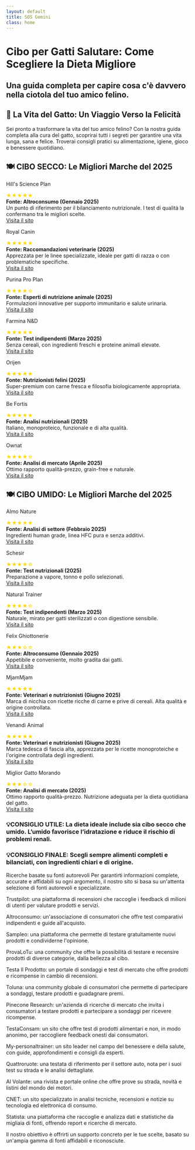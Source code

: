 ```yaml
---
layout: default
title: SOS Gemini
class: home
---
```

<main class="post-container">
<div class="post-container">
  <!-- 📝 INTRODUZIONE -->
  
<div class="intro">
    <h1 class="main-title-centered">Cibo per Gatti Salutare: Come Scegliere la Dieta Migliore</h1>
    <h2 class="small-title">
      Una guida completa per capire cosa c'è davvero nella ciotola del tuo amico felino.
    </h2>
  </div>

  <!-- 🌿 CONSIGLI PRATICI -->
  <section class="eco-tips section-wrapper">
    <h2>🐾 La Vita del Gatto: Un Viaggio Verso la Felicità</h2>
    <p>
      Sei pronto a trasformare la vita del tuo amico felino? Con la nostra guida completa alla cura del gatto, scoprirai tutti i segreti per garantire una vita lunga, sana e felice. Troverai consigli pratici su alimentazione, igiene, gioco e benessere quotidiano.</p>

  </section>


 <!-- CIBO SECCO -->
<h2 class="small-title">🍽️ CIBO SECCO: Le Migliori Marche del 2025</h2>

  <!-- 🔲 GRIGLIA QUADRATI SECCO -->
  <div class="square-grid">
    


<div class="content-square">
  <p>Hill's Science Plan</p>
  <div class="rating-stars" aria-label="Valutazione: 5 su 5">
    <span style="color: gold;">★★★★★</span>
  </div>
  <div class="description">
    <strong>Fonte: Altroconsumo (Gennaio 2025)</strong><br /> Un punto di riferimento per il bilanciamento nutrizionale. I test di qualità la confermano tra le migliori scelte.<br /> 
    <a class="brand-name" href="https://www.hillspet.it/" target="_blank" rel="noopener">Visita il sito</a>
  </div>
</div>

<div class="content-square">
  <p>Royal Canin</p>
  <div class="rating-stars" aria-label="Valutazione: 5 su 5">
    <span style="color: gold;">★★★★★</span>
  </div>
  <div class="description">
    <strong>Fonte: Raccomandazioni veterinarie (2025)</strong><br />  Apprezzata per le linee specializzate, ideale per gatti di razza o con problematiche specifiche.<br /> 
    <a class="brand-name" href="https://www.royalcanin.com/it" target="_blank" rel="noopener">Visita il sito</a>
  </div>
</div>

<div class="content-square">
  <p>Purina Pro Plan</p>
  <div class="rating-stars" aria-label="Valutazione: 4 su 5">
    <span style="color: gold;">★★★★☆</span>
  </div>
  <div class="description">
    <strong>Fonte: Esperti di nutrizione animale (2025)</strong><br />  Formulazioni innovative per supporto immunitario e salute urinaria.<br /> 
    <a class="brand-name" href="https://www.purina.it/" target="_blank" rel="noopener">Visita il sito</a>
  </div>
</div>

<div class="content-square">
  <p>Farmina N&D</p>
  <div class="rating-stars" aria-label="Valutazione: 5 su 5">
    <span style="color: gold;">★★★★★</span>
  </div>
  <div class="description">
    <strong>Fonte: Test indipendenti (Marzo 2025)</strong><br />  Senza cereali, con ingredienti freschi e proteine animali elevate.<br /> 
    <a class="brand-name" href="https://www.farmina.com/it/" target="_blank" rel="noopener">Visita il sito</a>
  </div>
</div>

<div class="content-square">
  <p>Orijen</p>
  <div class="rating-stars" aria-label="Valutazione: 5 su 5">
    <span style="color: gold;">★★★★★</span>
  </div>
  <div class="description">
    <strong>Fonte: Nutrizionisti felini (2025)</strong><br />  Super-premium con carne fresca e filosofia biologicamente appropriata.<br /> 
    <a class="brand-name" href="https://www.orijen.ca/" target="_blank" rel="noopener">Visita il sito</a>
  </div>
</div>

<div class="content-square">
  <p>Be Fortis</p>
  <div class="rating-stars" aria-label="Valutazione: 5 su 5">
    <span style="color: gold;">★★★★★</span>
  </div>
  <div class="description">
    <strong>Fonte: Analisi nutrizionali (2025)</strong><br />  Italiano, monoproteico, funzionale e di alta qualità.<br /> 
    <a class="brand-name" href="https://www.arcaplanet.it/s/?q=BeFortis+cat" target="_blank" rel="noopener">Visita il sito</a>
  </div>
</div>

<div class="content-square">
  <p>Ownat</p>
  <div class="rating-stars" aria-label="Valutazione: 4 su 5">
    <span style="color: gold;">★★★★☆</span>
  </div>
  <div class="description">
    <strong>Fonte: Analisi di mercato (Aprile 2025)</strong><br />  Ottimo rapporto qualità-prezzo, grain-free e naturale.<br /> 
    <a class="brand-name" href="https://www.ownat.com/it/" target="_blank" rel="noopener">Visita il sito</a>
  </div>
</div>
</div> 

<!-- CIBO UMIDO -->
<h2 class="small-title"> 🍽️ CIBO UMIDO: Le Migliori Marche del 2025</h2> 

  <!-- 🔲 GRIGLIA QUADRATI SECCO -->
  <div class="square-grid">
    
   
<div class="content-square">
  <p>Almo Nature</p>
  <div class="rating-stars" aria-label="Valutazione: 5 su 5">
    <span style="color: gold;">★★★★★</span>
  </div>
  <div class="description">
    <strong>Fonte: Analisi di settore (Febbraio 2025)</strong><br />  Ingredienti human grade, linea HFC pura e senza additivi.<br /> 
    <a class="brand-name" href="https://www.almonature.com/" target="_blank" rel="noopener">Visita il sito</a>
  </div>
</div>

<div class="content-square">
  <p>Schesir</p>
  <div class="rating-stars" aria-label="Valutazione: 4 su 5">
    <span style="color: gold;">★★★★☆</span>
  </div>
  <div class="description">
    <strong>Fonte: Test nutrizionali (2025)</strong><br />  Preparazione a vapore, tonno e pollo selezionati.<br /> 
    <a class="brand-name" href="https://www.schesir.com/" target="_blank" rel="noopener">Visita il sito</a>
  </div>
</div>

<div class="content-square">
  <p>Natural Trainer</p>
  <div class="rating-stars" aria-label="Valutazione: 4 su 5">
    <span style="color: gold;">★★★★☆</span>
  </div>
  <div class="description">
    <strong>Fonte: Test indipendenti (Marzo 2025)</strong><br />  Naturale, mirato per gatti sterilizzati o con digestione sensibile.<br /> 
    <a class="brand-name" href="https://www.trainer.eu/" target="_blank" rel="noopener">Visita il sito</a>
  </div>
</div>

<div class="content-square">
  <p>Felix Ghiottonerie</p>
  <div class="rating-stars" aria-label="Valutazione: 3 su 5">
    <span style="color: gold;">★★★☆☆</span>
  </div>
  <div class="description">
    <strong>Fonte: Altroconsumo (Gennaio 2025)</strong><br />  Appetibile e conveniente, molto gradita dai gatti.<br /> 
    <a class="brand-name" href="https://www.purina.it/felix" target="_blank" rel="noopener">Visita il sito</a>
  </div>
</div>

<div class="content-square">
  <p>MjamMjam</p>
  <div class="rating-stars" aria-label="Valutazione: 5 su 5">
    <span style="color: gold;">★★★★★</span>
  </div>
  <div class="description">
    <strong>Fonte: Veterinari e nutrizionisti (Giugno 2025)</strong><br />  Marca di nicchia con ricette ricche di carne e prive di cereali. Alta qualità e origine controllata.<br /> 
    <a class="brand-name" href="https://www.mjammjam.de/" target="_blank" rel="noopener">Visita il sito</a>
  </div>
</div>

<div class="content-square">
  <p>Venandi Animal</p>
  <div class="rating-stars" aria-label="Valutazione: 5 su 5">
    <span style="color: gold;">★★★★★</span>
  </div>
  <div class="description">
    <strong>Fonte: Veterinari e nutrizionisti (Giugno 2025)</strong><br />  Marca tedesca di fascia alta, apprezzata per le ricette monoproteiche e l'origine controllata degli ingredienti.<br /> 
    <a class="brand-name" href="https://www.venandi-animal.de/" target="_blank" rel="noopener">Visita il sito</a>
  </div>
</div>

<div class="content-square">
  <p>Miglior Gatto Morando</p>
  <div class="rating-stars" aria-label="Valutazione: 3 su 5">
    <span style="color: gold;">★★★☆☆</span>
  </div>
  <div class="description">
    <strong>Fonte: Analisi di mercato (2025)</strong><br />  Ottimo rapporto qualità-prezzo. Nutrizione adeguata per la dieta quotidiana del gatto.<br /> 
    <a class="brand-name" href="https://www.morando.it/" target="_blank" rel="noopener">Visita il sito</a>
  </div>
</div>
  </div>
</div>


  <h3 class="small-title">💡CONSIGLIO UTILE: La dieta ideale include sia cibo secco che umido. L’umido favorisce l’idratazione e riduce il rischio di problemi renali.</h3> 
  
 <h3 class="small-title">💡CONSIGLIO FINALE: Scegli sempre alimenti completi e bilanciati, con ingredienti chiari e di origine.</h3>
  <section class="eco-tips section-wrapper">
Ricerche basate su fonti autorevoli
Per garantirti informazioni complete, accurate e affidabili su ogni argomento, il nostro sito si basa su un'attenta selezione di fonti autorevoli e specializzate.


Trustpilot: una piattaforma di recensioni che raccoglie i feedback di milioni di utenti per valutare prodotti e servizi.

Altroconsumo: un'associazione di consumatori che offre test comparativi indipendenti e guide all'acquisto.

Sampleo: una piattaforma che permette di testare gratuitamente nuovi prodotti e condividerne l'opinione.

ProvaLoTu: una community che offre la possibilità di testare e recensire prodotti di diverse categorie, dalla bellezza al cibo.

Testa Il Prodotto: un portale di sondaggi e test di mercato che offre prodotti e ricompense in cambio di recensioni.

Toluna: una community globale di consumatori che permette di partecipare a sondaggi, testare prodotti e guadagnare premi.

Pinecone Research: un'azienda di ricerche di mercato che invita i consumatori a testare prodotti e partecipare a sondaggi per ricevere ricompense.

TestaConsam: un sito che offre test di prodotti alimentari e non, in modo anonimo, per raccogliere feedback onesti dai consumatori.

My-personaltrainer: un sito leader nel campo del benessere e della salute, con guide, approfondimenti e consigli da esperti.

Quattroruote: una testata di riferimento per il settore auto, nota per i suoi test su strada e le analisi dettagliate.

Al Volante: una rivista e portale online che offre prove su strada, novità e listini del mondo dei motori.

CNET: un sito specializzato in analisi tecniche, recensioni e notizie su tecnologia ed elettronica di consumo.

Statista: una piattaforma che raccoglie e analizza dati e statistiche da migliaia di fonti, offrendo report e ricerche di mercato.

Il nostro obiettivo è offrirti un supporto concreto per le tue scelte, basato su un'ampia gamma di fonti affidabili e riconosciute.


 
</section> </main>

